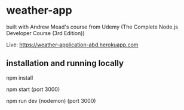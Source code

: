 # weather-app
built with Andrew Mead's course from Udemy (The Complete Node.js Developer Course (3rd Edition))

Live: https://weather-application-abd.herokuapp.com
## installation and running locally

npm install

npm start (port 3000)

npm run dev (nodemon) (port 3000)


